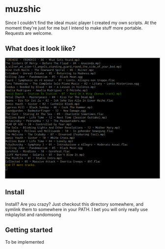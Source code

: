 # muzshic
Since I couldn't find the ideal music player I created my own scripts.
At the moment they're just for me but I intend to make stuff more portable.
Requests are welcome.

## What does it look like?

![screenshot](/screenshot/screenshot.png?raw=true "That's what it looks like!")

## Install
Install? Are you crazy? Just checkout this directory somewhere, and
symlink them to somewhere in your PATH. I bet you will only really use
mkplaylist and randomsong

## Getting started

To be implemented

